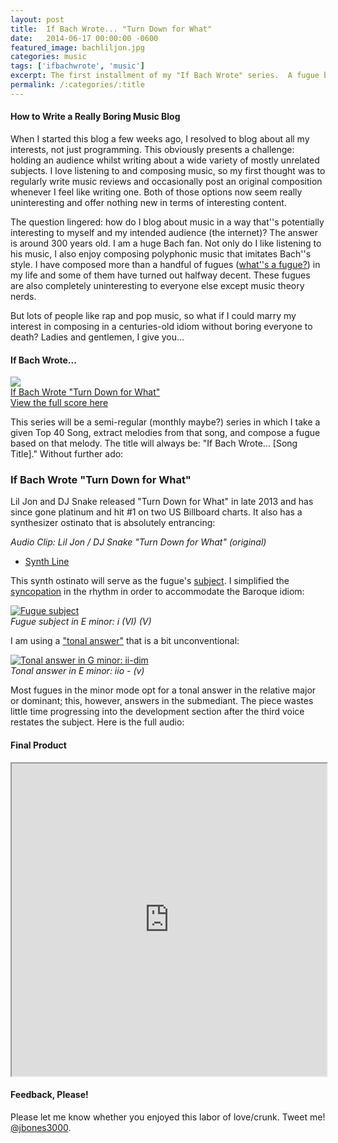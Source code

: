 ```yaml
---
layout: post
title:  If Bach Wrote... "Turn Down for What"
date:   2014-06-17 00:00:00 -0600
featured_image: bachliljon.jpg
categories: music
tags: ['ifbachwrote', 'music']
excerpt: The first installment of my "If Bach Wrote" series.  A fugue based on the synthesizer part in Lil' Jon and DJ Snake's hit "Turn Down for What."
permalink: /:categories/:title
---
```


<h4>How to Write a Really Boring Music Blog</h4>
<p>When I started this blog a few weeks ago, I resolved to blog about all my interests, not just programming. This obviously presents a challenge: holding an audience whilst writing about a wide variety of mostly unrelated subjects. I love listening to and composing music, so my first thought was to regularly write music reviews and occasionally post an original composition whenever I feel like writing one. Both of those options now seem really uninteresting and offer nothing new in terms of interesting content.</p>
<p>The question lingered: how do I blog about music in a way that''s potentially interesting to myself and my intended audience (the internet)? The answer is around 300 years old. I am a huge Bach fan. Not only do I like listening to his music, I also enjoy composing polyphonic music that imitates Bach''s style. I have composed more than a handful of fugues (<a href="http://en.wikipedia.org/wiki/Fugue">what''s a fugue?</a>) in my life and some of them have turned out halfway decent. These fugues are also completely uninteresting to everyone else except music theory nerds.</p>
<p>But lots of people like rap and pop music, so what if I could marry my interest in composing in a centuries-old idiom without boring everyone to death? Ladies and gentlemen, I give you...</p>
<h4>If Bach Wrote...</h4>
<p><a href="http://jdauriemma.com/audio/mp3/000IfBachWroteTurnDownforWhat.mp3"><img src="http://cdn.flaticon.com/png/256/375.png"><br>If Bach Wrote "Turn Down for What"</a> <a href="http://www.noteflight.com/scores/view/52c241c3b178ed536a2ca961994176a5f0536125"><br>View the full score here</a></p>
<p>This series will be a semi-regular (monthly maybe?) series in which I take a given Top 40 Song, extract melodies from that song, and compose a fugue based on that melody. The title will always be: "If Bach Wrote... [Song Title]." Without further ado:</p>
<h3>If Bach Wrote "Turn Down for What"</h3>
<p>Lil Jon and DJ Snake released "Turn Down for What" in late 2013 and has since gone platinum and hit #1 on two US Billboard charts. It also has a synthesizer ostinato that is absolutely entrancing:</p>
<p><em>Audio Clip: Lil Jon / DJ Snake "Turn Down for What" (original)</em></p>
<ul><li><a href="http://jdauriemma.com/blog/wp-content/uploads/2014/06/turndownclip.mp3">Synth Line</a></li></ul><p>This synth ostinato will serve as the fugue's <a href="http://jan.ucc.nau.edu/tas3/fugueanatomy.html">subject</a>. I simplified the <a href="http://en.wikipedia.org/wiki/Syncopation">syncopation</a> in the rhythm in order to accommodate the Baroque idiom:</p>
<p><a href="http://jdauriemma.com/blog/wp-content/uploads/2014/06/turndown01.jpg"><img alt="Fugue subject" class="size-full wp-image-101" src="http://jdauriemma.com/blog/wp-content/uploads/2014/06/turndown01.jpg"></a><br><em>Fugue subject in E minor: i (VI) (V)</em></p>
<p>I am using a <a href="http://jan.ucc.nau.edu/tas3/fugueanatomy.html">"tonal answer"</a> that is a bit unconventional:</p>
<p><a href="http://jdauriemma.com/blog/wp-content/uploads/2014/06/turndown02.jpg"><img alt="Tonal answer in G minor: ii-dim" class="size-full wp-image-102" src="http://jdauriemma.com/blog/wp-content/uploads/2014/06/turndown02.jpg"></a><br><em>Tonal answer in E minor: iio - (v)</em></p>
<p>Most fugues in the minor mode opt for a tonal answer in the relative major or dominant; this, however, answers in the submediant. The piece wastes little time progressing into the development section after the third voice restates the subject. Here is the full audio:</p>
<h4>Final Product</h4>
<p><iframe height="500px" src="http://www.noteflight.com/embed/52c241c3b178ed536a2ca961994176a5f0536125?scale=1" width="100%"></iframe></p>
<h4>Feedback, Please!</h4>
<p>Please let me know whether you enjoyed this labor of love/crunk. Tweet me! <a href="https://twitter.com/jbones3000">@jbones3000</a>.<a href="null"></a></p></p>
